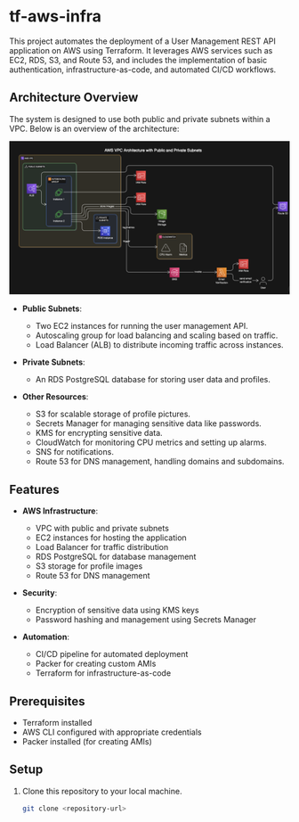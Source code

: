 # tf-aws-infra

This project automates the deployment of a User Management REST API application on AWS using Terraform. It leverages AWS services such as EC2, RDS, S3, and Route 53, and includes the implementation of basic authentication, infrastructure-as-code, and automated CI/CD workflows.

## Architecture Overview

The system is designed to use both public and private subnets within a VPC. Below is an overview of the architecture:

![AWS VPC Architecture with Public and Private Subnets](./assets/amazon_vpc.png)

- **Public Subnets**:
  - Two EC2 instances for running the user management API.
  - Autoscaling group for load balancing and scaling based on traffic.
  - Load Balancer (ALB) to distribute incoming traffic across instances.
  
- **Private Subnets**:
  - An RDS PostgreSQL database for storing user data and profiles.

- **Other Resources**:
  - S3 for scalable storage of profile pictures.
  - Secrets Manager for managing sensitive data like passwords.
  - KMS for encrypting sensitive data.
  - CloudWatch for monitoring CPU metrics and setting up alarms.
  - SNS for notifications.
  - Route 53 for DNS management, handling domains and subdomains.
  
## Features

- **AWS Infrastructure**: 
  - VPC with public and private subnets
  - EC2 instances for hosting the application
  - Load Balancer for traffic distribution
  - RDS PostgreSQL for database management
  - S3 storage for profile images
  - Route 53 for DNS management
  
- **Security**: 
  - Encryption of sensitive data using KMS keys
  - Password hashing and management using Secrets Manager
  
- **Automation**:
  - CI/CD pipeline for automated deployment
  - Packer for creating custom AMIs
  - Terraform for infrastructure-as-code
  
## Prerequisites

- Terraform installed
- AWS CLI configured with appropriate credentials
- Packer installed (for creating AMIs)

## Setup

1. Clone this repository to your local machine.
   ```bash
   git clone <repository-url>
